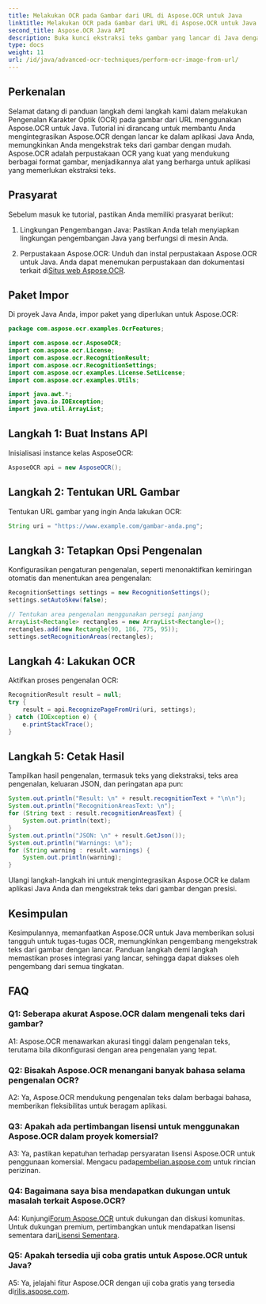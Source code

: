```yaml
---
title: Melakukan OCR pada Gambar dari URL di Aspose.OCR untuk Java
linktitle: Melakukan OCR pada Gambar dari URL di Aspose.OCR untuk Java
second_title: Aspose.OCR Java API
description: Buka kunci ekstraksi teks gambar yang lancar di Java dengan Aspose.OCR. OCR akurasi tinggi dengan integrasi mudah.
type: docs
weight: 11
url: /id/java/advanced-ocr-techniques/perform-ocr-image-from-url/
---
```

## Perkenalan

Selamat datang di panduan langkah demi langkah kami dalam melakukan Pengenalan Karakter Optik (OCR) pada gambar dari URL menggunakan Aspose.OCR untuk Java. Tutorial ini dirancang untuk membantu Anda mengintegrasikan Aspose.OCR dengan lancar ke dalam aplikasi Java Anda, memungkinkan Anda mengekstrak teks dari gambar dengan mudah. Aspose.OCR adalah perpustakaan OCR yang kuat yang mendukung berbagai format gambar, menjadikannya alat yang berharga untuk aplikasi yang memerlukan ekstraksi teks.

## Prasyarat

Sebelum masuk ke tutorial, pastikan Anda memiliki prasyarat berikut:

1. Lingkungan Pengembangan Java: Pastikan Anda telah menyiapkan lingkungan pengembangan Java yang berfungsi di mesin Anda.

2.  Perpustakaan Aspose.OCR: Unduh dan instal perpustakaan Aspose.OCR untuk Java. Anda dapat menemukan perpustakaan dan dokumentasi terkait di[Situs web Aspose.OCR](https://reference.aspose.com/ocr/java/).

## Paket Impor

Di proyek Java Anda, impor paket yang diperlukan untuk Aspose.OCR:

```java
package com.aspose.ocr.examples.OcrFeatures;

import com.aspose.ocr.AsposeOCR;
import com.aspose.ocr.License;
import com.aspose.ocr.RecognitionResult;
import com.aspose.ocr.RecognitionSettings;
import com.aspose.ocr.examples.License.SetLicense;
import com.aspose.ocr.examples.Utils;

import java.awt.*;
import java.io.IOException;
import java.util.ArrayList;
```

## Langkah 1: Buat Instans API

Inisialisasi instance kelas AsposeOCR:

```java
AsposeOCR api = new AsposeOCR();
```

## Langkah 2: Tentukan URL Gambar

Tentukan URL gambar yang ingin Anda lakukan OCR:

```java
String uri = "https://www.example.com/gambar-anda.png";
```

## Langkah 3: Tetapkan Opsi Pengenalan

Konfigurasikan pengaturan pengenalan, seperti menonaktifkan kemiringan otomatis dan menentukan area pengenalan:

```java
RecognitionSettings settings = new RecognitionSettings();
settings.setAutoSkew(false);

// Tentukan area pengenalan menggunakan persegi panjang
ArrayList<Rectangle> rectangles = new ArrayList<Rectangle>();
rectangles.add(new Rectangle(90, 186, 775, 95));
settings.setRecognitionAreas(rectangles);
```

## Langkah 4: Lakukan OCR

Aktifkan proses pengenalan OCR:

```java
RecognitionResult result = null;
try {
    result = api.RecognizePageFromUri(uri, settings);
} catch (IOException e) {
    e.printStackTrace();
}
```

## Langkah 5: Cetak Hasil

Tampilkan hasil pengenalan, termasuk teks yang diekstraksi, teks area pengenalan, keluaran JSON, dan peringatan apa pun:

```java
System.out.println("Result: \n" + result.recognitionText + "\n\n");
System.out.println("RecognitionAreasText: \n");
for (String text : result.recognitionAreasText) {
    System.out.println(text);
}
System.out.println("JSON: \n" + result.GetJson());
System.out.println("Warnings: \n");
for (String warning : result.warnings) {
    System.out.println(warning);
}
```

Ulangi langkah-langkah ini untuk mengintegrasikan Aspose.OCR ke dalam aplikasi Java Anda dan mengekstrak teks dari gambar dengan presisi.

## Kesimpulan

Kesimpulannya, memanfaatkan Aspose.OCR untuk Java memberikan solusi tangguh untuk tugas-tugas OCR, memungkinkan pengembang mengekstrak teks dari gambar dengan lancar. Panduan langkah demi langkah memastikan proses integrasi yang lancar, sehingga dapat diakses oleh pengembang dari semua tingkatan.

## FAQ

### Q1: Seberapa akurat Aspose.OCR dalam mengenali teks dari gambar?

A1: Aspose.OCR menawarkan akurasi tinggi dalam pengenalan teks, terutama bila dikonfigurasi dengan area pengenalan yang tepat.

### Q2: Bisakah Aspose.OCR menangani banyak bahasa selama pengenalan OCR?

A2: Ya, Aspose.OCR mendukung pengenalan teks dalam berbagai bahasa, memberikan fleksibilitas untuk beragam aplikasi.

### Q3: Apakah ada pertimbangan lisensi untuk menggunakan Aspose.OCR dalam proyek komersial?

A3: Ya, pastikan kepatuhan terhadap persyaratan lisensi Aspose.OCR untuk penggunaan komersial. Mengacu pada[pembelian.aspose.com](https://purchase.aspose.com/buy) untuk rincian perizinan.

### Q4: Bagaimana saya bisa mendapatkan dukungan untuk masalah terkait Aspose.OCR?

 A4: Kunjungi[Forum Aspose.OCR](https://forum.aspose.com/c/ocr/16) untuk dukungan dan diskusi komunitas. Untuk dukungan premium, pertimbangkan untuk mendapatkan lisensi sementara dari[Lisensi Sementara](https://purchase.aspose.com/temporary-license/).

### Q5: Apakah tersedia uji coba gratis untuk Aspose.OCR untuk Java?

 A5: Ya, jelajahi fitur Aspose.OCR dengan uji coba gratis yang tersedia di[rilis.aspose.com](https://releases.aspose.com/).
